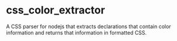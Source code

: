 css_color_extractor
===================

A CSS parser for nodejs that extracts declarations that contain color information and returns that information in formatted CSS. 
